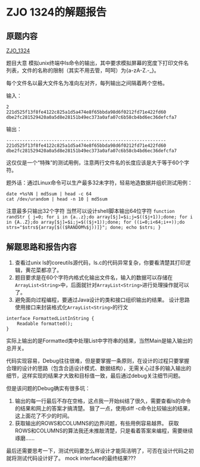 # ZJO 1324的解题报告

## 原题内容
[ZJO_1324](https://zoj.pintia.cn/problem-sets/91827364500/problems/91827364823)


题目大意
模拟unix终端中ls命令的输出，其中要求模拟屏幕的宽度下打印文件名列表，文件的名称的限制（其实不用去管，呵呵）为{a-zA-Z.-_}。

每个文件名以最大文件名为准向左对齐，每列输出之间隔着两个空格。

输入：
```
2
221d525f13f8fe4122c825a1d5a474e8f65bbda98d6f0212fd71e422fd60
dbe2fc281529420a0a5d8e28151b49ec373a0afa07c6b58cb4bd6ec36defcfa7
```

输出：
```
------------------------------------------------------------
221d525f13f8fe4122c825a1d5a474e8f65bbda98d6f0212fd71e422fd60
dbe2fc281529420a0a5d8e28151b49ec373a0afa07c6b58cb4bd6ec36defcfa7
```

这仅仅是一个“特殊”的测试用例，注意两行文件名的长度应该是大于等于60个字符。

题外话：通过Linux命令可以生产最多32未字符，轻易地造数据并组织测试用例：
```
date +%s%N | md5sum | head -c 64
cat /dev/urandom | head -n 10 | md5sum

```

注意最多只输出32个字符
当然可以设计shell脚本输出64位字符
```function randStr { j=0; for i in {a..z};do array[$j]=$i;j=$(($j+1));done; for i in {A..Z};do array[$j]=$i;j=$(($j+1));done; for ((i=0;i<64;i++));do strs="$strs${array[$(($RANDOM%$j))]}"; done; echo $strs; }```



## 解题思路和报告内容
1. 查看过unix ls的coreutils源代码，ls.c的代码异常复杂，你要看清楚其打印逻辑，黄花菜都凉了。
2. 题目要求是在60个字符内格式化输出文件名，输入的数据可以存储在```ArrayList<String>```中，后面就针对```ArrayList<String>```进行处理操作就可以了。
3. 避免面向过程编程，要通过Java设计的类和接口组织输出的结果。
设计思路
使用接口来封装格式化```ArrayList<String>```的行文
```
interface FormattedListInString {
    Readable formatted();
}
```
实际上输出的是Formatted类中处理List中字符串的结果，当然Main是输入输出的总开关。

代码实现容易，Debug往往很难，但是要掌握一条原则，在设计的过程只要掌握合理的设计的思路（包含合适设计模式、数据结构），无需关心过多的输入输出的细节，这样实现的结果才大致和目标值一致，最后通过debug关注细节问题。

但是该问题的Debug确实有很多坑：
1. 输出的每一行最后不存在空格，这点我一开始纠结了很久，需要查看ls的命令的结果和网上的答案才搞清楚。
   狠了一点，使用diff -c命令比较输出的结果，这上面花了不少的时间。
2. 获取输出的ROWS和COLUMNS的边界问题，有些用例容易越界。
   获取ROWS和COLUMNS的算法我还未推敲清楚，只是看着答案来编程，需要继续琢磨……

最后还需要思考一下，测试代码要怎么样设计才能简洁明了，可否在设计代码之初就将测试代码设计好了。
mock interface的最终结果???


